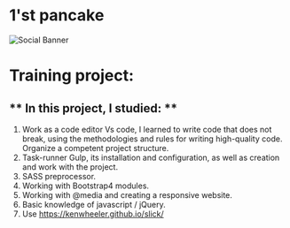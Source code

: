 # 1'st pancake

![Social Banner](https://www.freecodecamp.org/news/content/images/2020/04/screely-1586183781361.png)

# Training project:

## ** In this project, I studied: **

1) Work as a code editor Vs code, I learned to write code that does not break, using the methodologies and rules for writing high-quality code. Organize a competent project structure. <br/>
2) Task-runner Gulp, its installation and configuration, as well as creation and work with the project. <br/>
3) SASS preprocessor. <br/>
4) Working with Bootstrap4 modules. <br/>
5) Working with @media and creating a responsive website. <br/>
6) Basic knowledge of javascript / jQuery. <br/>
7) Use https://kenwheeler.github.io/slick/<br/>
